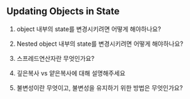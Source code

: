 ## Updating Objects in State

1. object 내부의 state를 변경시키려면 어떻게 해야하나요?

2. Nested object 내부의 state를 변경시키려면 어떻게 해야하나요?

3. 스프레드연산자란 무엇인가요?

4. 깊은복사 vs 얕은복사에 대해 설명해주세요

5. 불변성이란 무엇이고, 불변성을 유지하기 위한 방법은 무엇인가요?
